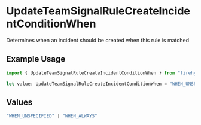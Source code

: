 # UpdateTeamSignalRuleCreateIncidentConditionWhen

Determines when an incident should be created when this rule is matched

## Example Usage

```typescript
import { UpdateTeamSignalRuleCreateIncidentConditionWhen } from "firehydrant/models/components";

let value: UpdateTeamSignalRuleCreateIncidentConditionWhen = "WHEN_UNSPECIFIED";
```

## Values

```typescript
"WHEN_UNSPECIFIED" | "WHEN_ALWAYS"
```